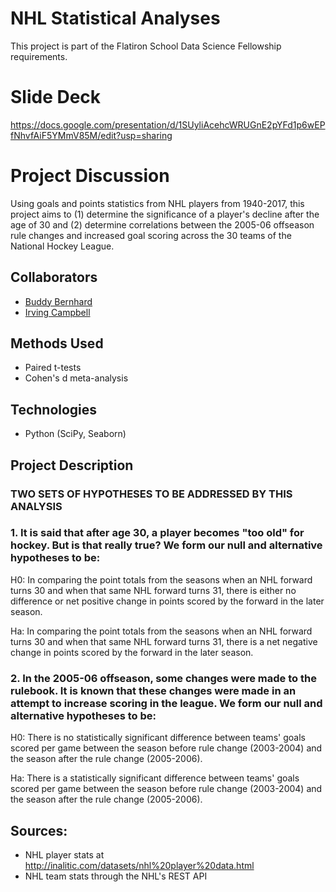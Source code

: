 # NHL Statistical Analyses

This project is part of the Flatiron School Data Science Fellowship requirements.

# Slide Deck

https://docs.google.com/presentation/d/1SUyliAcehcWRUGnE2pYFd1p6wEPfNhvfAiF5YMmV85M/edit?usp=sharing

# Project Discussion

Using goals and points statistics from NHL players from 1940-2017, this project aims to (1) determine the significance of a player's decline after the age of 30 and (2) determine correlations between the 2005-06 offseason rule changes and increased goal scoring across the 30 teams of the National Hockey League.

## Collaborators

- [Buddy Bernhard](https://github.com/BudBernhard)
- [Irving Campbell](https://github.com/irvingcampbell)

## Methods Used

- Paired t-tests
- Cohen's d meta-analysis

## Technologies

- Python (SciPy, Seaborn)

## Project Description

### TWO SETS OF HYPOTHESES TO BE ADDRESSED BY THIS ANALYSIS

### 1. It is said that after age 30, a player becomes "too old" for hockey.  But is that really true?  We form our null and alternative hypotheses to be:

H0: In comparing the point totals from the seasons when an NHL forward turns 30 and when that same NHL forward turns 31, there is either no difference or net positive change in points scored by the forward in the later season.

Ha: In comparing the point totals from the seasons when an NHL forward turns 30 and when that same NHL forward turns 31, there is a net negative change in points scored by the forward in the later season.

### 2. In the 2005-06 offseason, some changes were made to the rulebook.  It is known that these changes were made in an attempt to increase scoring in the league.   We form our null and alternative hypotheses to be:

H0: There is no statistically significant difference between teams' goals scored per game between the season before rule change (2003-2004) and the season after the rule change (2005-2006).

Ha: There is a statistically significant difference between teams' goals scored per game between the season before rule change (2003-2004) and the season after the rule change (2005-2006).

## Sources:

- NHL player stats at http://inalitic.com/datasets/nhl%20player%20data.html 
- NHL team stats through the NHL's REST API
